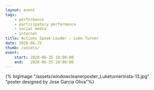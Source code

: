 ```yaml
---
layout: event
tags:
    - performance
    - participatory performance
    - social media
    - internet
title: Actions Speak Louder – Luke Turner
date: 2020-06-25
thumb: /assets/
event:
    start: 2020-06-25 18:00:00
    end:   2020-06-25 20:00:00
---
```




{% bigImage "/assets/windowcleanerposter_LuketurnerInsta-13.jpg" "poster designed by Jose Garcia Oliva"%}
